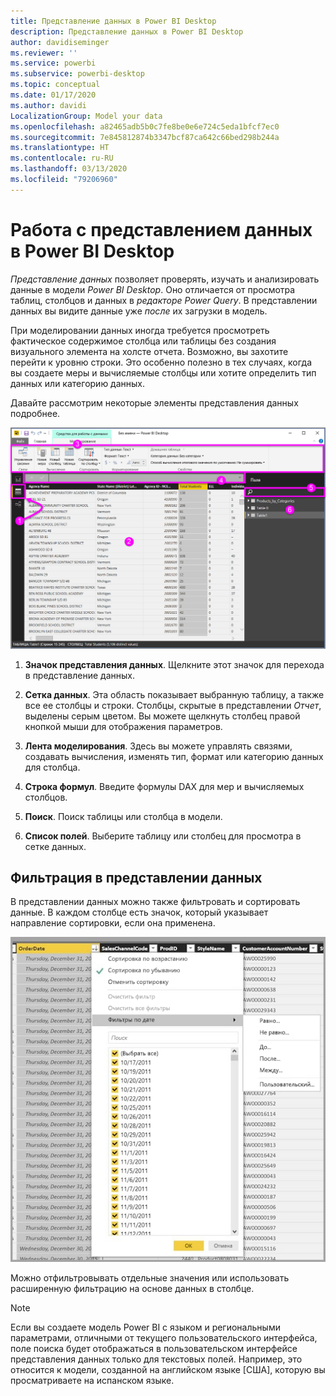 ```yaml
---
title: Представление данных в Power BI Desktop
description: Представление данных в Power BI Desktop
author: davidiseminger
ms.reviewer: ''
ms.service: powerbi
ms.subservice: powerbi-desktop
ms.topic: conceptual
ms.date: 01/17/2020
ms.author: davidi
LocalizationGroup: Model your data
ms.openlocfilehash: a82465adb5b0c7fe8be0e6e724c5eda1bfcf7ec0
ms.sourcegitcommit: 7e845812874b3347bcf87ca642c66bed298b244a
ms.translationtype: HT
ms.contentlocale: ru-RU
ms.lasthandoff: 03/13/2020
ms.locfileid: "79206960"
---
```

# <a name="work-with-data-view-in-power-bi-desktop"></a>Работа с представлением данных в Power BI Desktop

*Представление данных* позволяет проверять, изучать и анализировать данные в модели *Power BI Desktop*. Оно отличается от просмотра таблиц, столбцов и данных в *редакторе Power Query*. В представлении данных вы видите данные уже *после* их загрузки в модель.

При моделировании данных иногда требуется просмотреть фактическое содержимое столбца или таблицы без создания визуального элемента на холсте отчета. Возможно, вы захотите перейти к уровню строки. Это особенно полезно в тех случаях, когда вы создаете меры и вычисляемые столбцы или хотите определить тип данных или категорию данных.

Давайте рассмотрим некоторые элементы представления данных подробнее.

![Представление данных в Power BI Desktop](media/desktop-data-view/dataview_fullscreen.png)

1. **Значок представления данных**. Щелкните этот значок для перехода в представление данных.

2. **Сетка данных**. Эта область показывает выбранную таблицу, а также все ее столбцы и строки. Столбцы, скрытые в представлении *Отчет*, выделены серым цветом. Вы можете щелкнуть столбец правой кнопкой мыши для отображения параметров.

3. **Лента моделирования**. Здесь вы можете управлять связями, создавать вычисления, изменять тип, формат или категорию данных для столбца.

4. **Строка формул**. Введите формулы DAX для мер и вычисляемых столбцов.

5. **Поиск**. Поиск таблицы или столбца в модели.

6. **Список полей**. Выберите таблицу или столбец для просмотра в сетке данных.

## <a name="filtering-in-data-view"></a>Фильтрация в представлении данных

В представлении данных можно также фильтровать и сортировать данные. В каждом столбце есть значок, который указывает направление сортировки, если она применена.

![Сортировка и фильтрация в представлении данных в Power BI Desktop](media/desktop-data-view/dataview_sort-and-filter.png)

Можно отфильтровывать отдельные значения или использовать расширенную фильтрацию на основе данных в столбце.

> [!NOTE]
> Если вы создаете модель Power BI с языком и региональными параметрами, отличными от текущего пользовательского интерфейса, поле поиска будет отображаться в пользовательском интерфейсе представления данных только для текстовых полей. Например, это относится к модели, созданной на английском языке [США], которую вы просматриваете на испанском языке.
